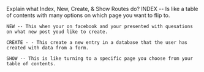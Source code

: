 Explain what Index, New, Create, & Show Routes do?
    INDEX -- Is like a table of contents with many options on which page you want to flip to.

    NEW -- This when your on facebook and your presented with quesations on what new post youd like to create. 

    CREATE - - This create a new entry in a database that the user has created with data from a form. 

    SHOW -- This is like turning to a specific page you choose from your table of contents.